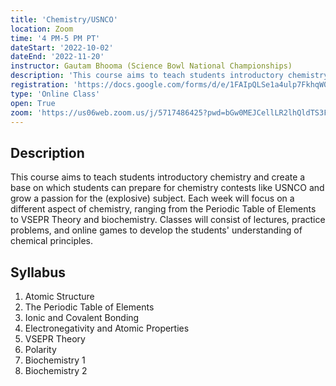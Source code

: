 ```yaml
---
title: 'Chemistry/USNCO'
location: Zoom
time: '4 PM-5 PM PT'
dateStart: '2022-10-02'
dateEnd: '2022-11-20'
instructor: Gautam Bhooma (Science Bowl National Championships)
description: 'This course aims to teach students introductory chemistry and create a base on which students can prepare for chemistry contests like USNCO.'
registration: 'https://docs.google.com/forms/d/e/1FAIpQLSe1a4ulp7FkhqW0yRzuj53JzrzKwUL-l685Ntx0P90c4AkbHg/viewform'
type: 'Online Class'
open: True
zoom: 'https://us06web.zoom.us/j/5717486425?pwd=bGw0MEJCellLR2lhQldTS3FPYjFtQT09'
---
```


## Description

This course aims to teach students introductory chemistry and create a base on which students can prepare for chemistry contests like USNCO and grow a passion for the (explosive) subject. Each week will focus on a different aspect of chemistry, ranging from the Periodic Table of Elements to VSEPR Theory and biochemistry. Classes will consist of lectures, practice problems, and online games to develop the students' understanding of chemical principles.

## Syllabus

1. Atomic Structure
2. The Periodic Table of Elements
3. Ionic and Covalent Bonding
4. Electronegativity and Atomic Properties
5. VSEPR Theory
6. Polarity
7. Biochemistry 1
8. Biochemistry 2
